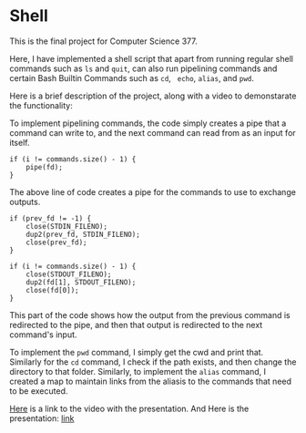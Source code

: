 # Shell

This is the final project for Computer Science 377. 

Here, I have implemented a shell script that apart from running regular shell commands such as ```ls``` and ```quit```, can also run pipelining commands and certain Bash Builtin Commands such as ```cd```, ``` echo```, ```alias```, and ```pwd```.

Here is a brief description of the project, along with a video to demonstarate the functionality:

To implement pipelining commands, the code simply creates a pipe that a command can write to, and the next command can read from as an input for itself. 

```
if (i != commands.size() - 1) {
    pipe(fd);
}
```

The above line of code creates a pipe for the commands to use to exchange outputs. 

```
if (prev_fd != -1) {
    close(STDIN_FILENO);
    dup2(prev_fd, STDIN_FILENO);
    close(prev_fd);
} 

if (i != commands.size() - 1) {
    close(STDOUT_FILENO);
    dup2(fd[1], STDOUT_FILENO);
    close(fd[0]);
}
```

This part of the code shows how the output from the previous command is redirected to the pipe, and then that output is redirected to the next command's input. 


To implement the ```pwd``` command, I simply get the cwd and print that. Similarly for the ```cd``` command, I check if the path exists, and then change the directory to that folder. Similarly, to implement the ```alias``` command, I created a map to maintain links from the aliasis to the commands that need to be executed. 

[Here](https://drive.google.com/file/d/1q2eYNQ8Us21P_T4Bip-ZO8PJZ9vo2V5n/view) is a link to the video with the presentation. And Here is the presentation:
[link](/presentation/presentataion.pdf)